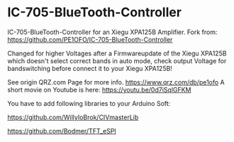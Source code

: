 # IC-705-BlueTooth-Controller
IC-705-BlueTooth-Controller for an Xiegu XPA125B Amplifier.
Fork from: https://github.com/PE1OFO/IC-705-BlueTooth-Controller

Changed for higher Voltages after a Firmwareupdate of the Xiegu XPA125B which doesn't select correct bands in auto mode, check output Voltage for bandswitching before connect it to your Xiegu XPA125B!

See origin QRZ.com Page for more info.  https://www.qrz.com/db/pe1ofo
A short movie on Youtube is here: https://youtu.be/0d7iSqlGFKM

You have to add following libraries to your Arduino Soft:

https://github.com/WillyIoBrok/CIVmasterLib

https://github.com/Bodmer/TFT_eSPI
